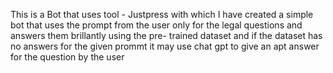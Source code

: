 This is a Bot that uses tool - Justpress with which I have created a simple bot that uses the prompt from the user only for the legal questions and answers them brillantly using the pre- trained dataset and if the dataset has no answers for the given prommt it may use chat gpt to give an apt answer for the question by the user
